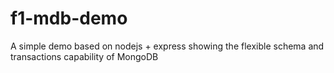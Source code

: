 # f1-mdb-demo
A simple demo based on nodejs + express showing the flexible schema and transactions capability of MongoDB
